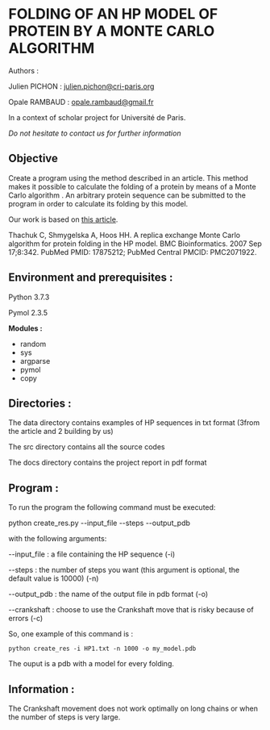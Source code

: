 # FOLDING OF AN HP MODEL OF PROTEIN BY A MONTE CARLO ALGORITHM

Authors : 

Julien PICHON : julien.pichon@cri-paris.org

Opale RAMBAUD : opale.rambaud@gmail.fr

In a context of scholar project for Université de Paris.

*Do not hesitate to contact us for further information* 

## Objective

Create a program using the method described in an article. 
This method makes it possible to calculate the folding of a protein by means of a Monte Carlo algorithm . 
An arbitrary protein sequence can be submitted to the program in order to calculate its folding by this model.

Our work is based on [this article](https://bmcbioinformatics.biomedcentral.com/articles/10.1186/1471-2105-8-342).

Thachuk C, Shmygelska A, Hoos HH. A replica exchange Monte Carlo algorithm for protein folding in the HP model. 
BMC Bioinformatics. 2007 Sep 17;8:342. PubMed PMID: 17875212; PubMed Central PMCID: PMC2071922.


## Environment and prerequisites : 

Python 3.7.3

Pymol 2.3.5

**Modules :** 

- random 
- sys
- argparse
- pymol
- copy

## Directories :


The data directory contains examples of HP sequences in txt format (3from the article and 2 building by us)

The src directory contains all the source codes 

The docs directory contains the project report in pdf format

## Program :

To run the program the following command must be executed: 

python create_res.py --input_file --steps --output_pdb

with the following arguments:

--input_file : a file containing the HP sequence (-i)

--steps : the number of steps you want (this argument is optional, the default value is 10000) (-n)

--output_pdb : the name of the output file in pdb format (-o)

--crankshaft : choose to use the Crankshaft move that is risky because of errors (-c)

So, one example of this command is : 

`python create_res -i HP1.txt -n 1000 -o my_model.pdb `

The ouput is a pdb with a model for every folding. 



## Information :

The Crankshaft movement does not work optimally on long chains or when the number of steps is very large. 

